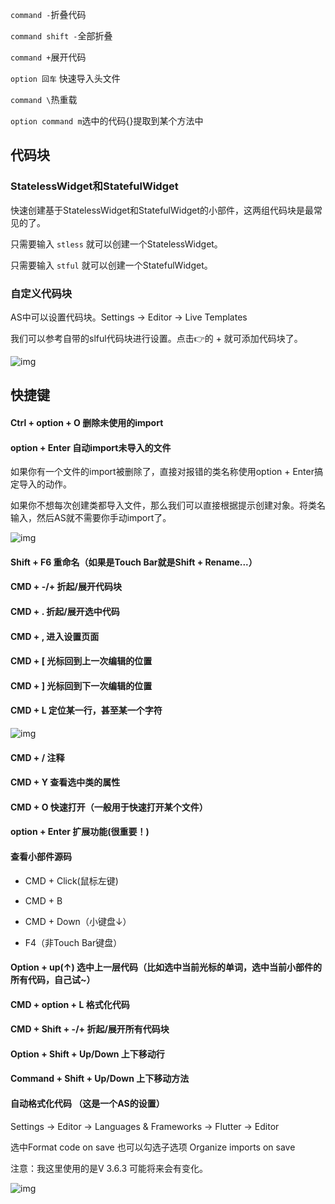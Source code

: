 `command -`折叠代码

`command shift -`全部折叠

`command +`展开代码

`option 回车` 快速导入头文件

`command \`热重载

`option command m`选中的代码{}提取到某个方法中

## 代码块

### StatelessWidget和StatefulWidget 

快速创建基于StatelessWidget和StatefulWidget的小部件，这两组代码块是最常见的了。

只需要输入 `stless` 就可以创建一个StatelessWidget。

只需要输入 `stful` 就可以创建一个StatefulWidget。

### 自定义代码块

AS中可以设置代码块。Settings -> Editor -> Live Templates

我们可以参考自带的slful代码块进行设置。点击👉的 + 就可添加代码块了。

![img](https://cdn.nlark.com/yuque/0/2020/png/935549/1590336186541-2a02a3d2-cfd5-4386-84e8-b0e08b4f7411.png)



## 快捷键

#### Ctrl + option + O 删除未使用的import

#### option + Enter 自动import未导入的文件

如果你有一个文件的import被删除了，直接对报错的类名称使用option + Enter搞定导入的动作。

如果你不想每次创建类都导入文件，那么我们可以直接根据提示创建对象。将类名输入，然后AS就不需要你手动import了。

![img](https://cdn.nlark.com/yuque/0/2020/png/935549/1590337062527-9393aea9-538e-474b-a851-9d58042c11b1.png)

#### Shift + F6 重命名（如果是Touch Bar就是Shift + Rename...）

#### CMD + -/+ 折起/展开代码块

#### CMD + .  折起/展开选中代码

#### CMD + ,  进入设置页面

#### CMD + [  光标回到上一次编辑的位置

#### CMD + ]  光标回到下一次编辑的位置

#### CMD + L  定位某一行，甚至某一个字符

![img](https://cdn.nlark.com/yuque/0/2020/png/935549/1590337510444-b93d86ca-136b-4e83-bb5a-aaed2cfca75e.png)

#### CMD + / 注释

#### CMD + Y 查看选中类的属性

#### CMD + O 快速打开（一般用于快速打开某个文件）

#### option + Enter 扩展功能(很重要！)

#### 查看小部件源码 

- CMD + Click(鼠标左键)
- CMD + B

- CMD + Down（小键盘↓）
- F4（非Touch Bar键盘）

#### Option + up(↑) 选中上一层代码（比如选中当前光标的单词，选中当前小部件的所有代码，自己试~）

#### CMD + option + L  格式化代码

#### CMD + Shift + -/+ 折起/展开所有代码块

#### Option + Shift + Up/Down 上下移动行

#### Command + Shift + Up/Down  上下移动方法

#### 自动格式化代码 （这是一个AS的设置）

Settings -> Editor -> Languages & Frameworks -> Flutter -> Editor

选中Format code on save 也可以勾选子选项 Organize imports on save

注意：我这里使用的是V 3.6.3 可能将来会有变化。

![img](https://cdn.nlark.com/yuque/0/2020/png/935549/1590338852201-311be50e-b852-4b91-a123-701e110f2b89.png)
